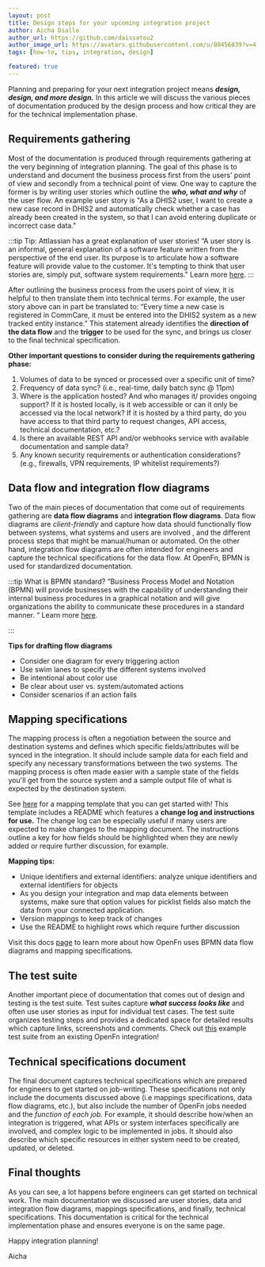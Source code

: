 ```yaml
---
layout: post
title: Design steps for your upcoming integration project
author: Aicha Diallo
author_url: https://github.com/daissatou2
author_image_url: https://avatars.githubusercontent.com/u/80456839?v=4
tags: [how-to, tips, integration, design]

featured: true
---
```


Planning and preparing for your next integration project means **_design,
design, and more design._** In this article we will discuss the various pieces
of documentation produced by the design process and how critical they are for
the technical implementation phase.

<!--truncate-->

## Requirements gathering

Most of the documentation is produced through requirements gathering at the very
beginning of integration planning. The goal of this phase is to understand and
document the business process first from the users’ point of view and secondly
from a technical point of view. One way to capture the former is by writing user
stories which outline the **_who, what and why_** of the user flow. An example
user story is "As a DHIS2 user, I want to create a new case record in DHIS2 and
automatically check whether a case has already been created in the system, so
that I can avoid entering duplicate or incorrect case data."

:::tip Tip: Attlassian has a great explanation of user stories! 
“A user story is
an informal, general explanation of a software feature written from the
perspective of the end user. Its purpose is to articulate how a software feature
will provide value to the customer. It's tempting to think that user stories
are, simply put, software system requirements." Learn more
[here](https://www.atlassian.com/agile/project-management/user-stories#:~:text=Summary%3A%20A%20user%20story%20is,simply%20put%2C%20software%20system%20requirements.).
:::

After outlining the business process from the users point of view, it is helpful
to then translate them into technical terms. For example, the user story above
can in part be translated to: “Every time a new case is registered in CommCare,
it must be entered into the DHIS2 system as a new tracked entity instance.” This
statement already identifies the **direction of the data flow** and the
**trigger** to be used for the sync, and brings us closer to the final technical
specification. 

**Other important questions to consider during the requirements gathering phase:**

1. Volumes of data to be synced or processed over a specific unit of time?
2. Frequency of data sync? (i.e., real-time, daily batch sync @ 11pm)
3. Where is the application hosted? And who manages it/ provides ongoing
   support? If it is hosted locally, is it web accessible or can it only be
   accessed via the local network? If it is hosted by a third party, do you have
   access to that third party to request changes, API access, technical
   documentation, etc.?
4. Is there an available REST API and/or webhooks service with available
   documentation and sample data?
5. Any known security requirements or authentication considerations? (e.g.,
   firewalls, VPN requirements, IP whitelist requirements?)

## Data flow and integration flow diagrams

Two of the main pieces of documentation that come out of requirements gathering
are **data flow diagrams** and **integration flow diagrams**. Data flow diagrams
are _client-friendly_ and capture how data should functionally flow between
systems, what systems and users are involved , and the different process steps
that might be manual/human or automated. On the other hand, integration flow
diagrams are often intended for engineers and capture the technical
specifications for the data flow. At OpenFn, BPMN is used for standardized
documentation.

:::tip What is BPMN standard? 
“Business Process Model and Notation (BPMN) will
provide businesses with the capability of understanding their internal business
procedures in a graphical notation and will give organizations the ability to
communicate these procedures in a standard manner. “ Learn more
[here](https://www.bpmn.org/).

:::

**Tips for drafting flow diagrams**

- Consider one diagram for every triggering action
- Use swim lanes to specify the different systems involved
- Be intentional about color use
- Be clear about user vs. system/automated actions
- Consider scenarios if an action fails

## Mapping specifications

The mapping process is often a negotiation between the source and destination
systems and defines which specific fields/attributes will be synced in the
integration. It should include sample data for each field and specify any
necessary transformations between the two systems. The mapping process is often
made easier with a sample state of the fields you'll get from the source system
and a sample output file of what is expected by the destination system.

See
[here](https://docs.google.com/spreadsheets/d/1f8ZdPnxliHjvpynkuK0XXX_dASacWIfHuh8GOl_bkCM/edit?usp=sharing)
for a mapping template that you can get started with! This template includes a
README which features a **change log and instructions for use.** The change log
can be especially useful if many users are expected to make changes to the
mapping document. The instructions outline a key for how fields should be
highlighted when they are newly added or require further discussion, for
example.

**Mapping tips:**

- Unique identifiers and external identifiers: analyze unique identifiers and
  external identifiers for objects
- As you design your integration and map data elements between systems, make
  sure that option values for picklist fields also match the data from your
  connected application.
- Version mappings to keep track of changes
- Use the README to highlight rows which require further discussion

Visit this docs [page](/documentation/design/design-quickstart#2-map-the-business-process) to learn more about how OpenFn uses BPMN data flow diagrams and mapping specifications. 

## The test suite

Another important piece of documentation that comes out of design and testing is
the test suite. Test suites capture **_what success looks like_** and often use user
stories as input for individual test cases. The test suite organizes testing
steps and provides a dedicated space for detailed results which capture links,
screenshots and comments. Check out
[this](https://docs.google.com/spreadsheets/d/1a1G_bw1rcR_C8hkB7VtIWBxK7FlE-MVEh0iw25mIkUg/edit#gid=1652048905)
example test suite from an existing OpenFn integration!

## Technical specifications document

The final document captures technical specifications which are prepared for
engineers to get started on job-writing. These specifications not only include
the documents discussed above (i.e mappings specifications, data flow diagrams,
etc.), but also include the number of OpenFn jobs needed and the _function of
each job._ For example, it should describe how/when an integration is triggered,
what APIs or system interfaces specifically are involved, and complex logic to
be implemented in jobs. It should also describe which specific resources in
either system need to be created, updated, or deleted.

## Final thoughts

As you can see, a lot happens before engineers can get started on technical
work. The main documentation we discussed are user stories, data and integration
flow diagrams, mappings specifications, and finally, technical specifications. This
documentation is critical for the technical implementation phase and ensures
everyone is on the same page.

Happy integration planning!

Aicha
